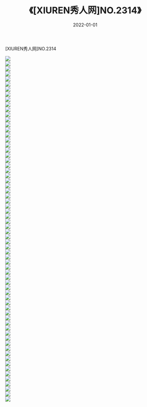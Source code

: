 ﻿---
layout: post
title:  《[XIUREN秀人网]NO.2314》
date:   2022-01-01
img: http://pic.660000.xyz/1:/秀人网/秀人网第03部分/[XIUREN秀人网]NO.2314/000.jpg
categories: [美女, 清纯, 唯美]
---

[XIUREN秀人网]NO.2314

 ![](http://pic.660000.xyz/1:/秀人网/秀人网第03部分/[XIUREN秀人网]NO.2314/001.jpg) <br>![](http://pic.660000.xyz/1:/秀人网/秀人网第03部分/[XIUREN秀人网]NO.2314/002.jpg) <br>![](http://pic.660000.xyz/1:/秀人网/秀人网第03部分/[XIUREN秀人网]NO.2314/003.jpg) <br>![](http://pic.660000.xyz/1:/秀人网/秀人网第03部分/[XIUREN秀人网]NO.2314/004.jpg) <br>![](http://pic.660000.xyz/1:/秀人网/秀人网第03部分/[XIUREN秀人网]NO.2314/005.jpg) <br>![](http://pic.660000.xyz/1:/秀人网/秀人网第03部分/[XIUREN秀人网]NO.2314/006.jpg) <br>![](http://pic.660000.xyz/1:/秀人网/秀人网第03部分/[XIUREN秀人网]NO.2314/007.jpg) <br>![](http://pic.660000.xyz/1:/秀人网/秀人网第03部分/[XIUREN秀人网]NO.2314/008.jpg) <br>![](http://pic.660000.xyz/1:/秀人网/秀人网第03部分/[XIUREN秀人网]NO.2314/009.jpg) <br>![](http://pic.660000.xyz/1:/秀人网/秀人网第03部分/[XIUREN秀人网]NO.2314/010.jpg) <br>![](http://pic.660000.xyz/1:/秀人网/秀人网第03部分/[XIUREN秀人网]NO.2314/011.jpg) <br>![](http://pic.660000.xyz/1:/秀人网/秀人网第03部分/[XIUREN秀人网]NO.2314/012.jpg) <br>![](http://pic.660000.xyz/1:/秀人网/秀人网第03部分/[XIUREN秀人网]NO.2314/013.jpg) <br>![](http://pic.660000.xyz/1:/秀人网/秀人网第03部分/[XIUREN秀人网]NO.2314/014.jpg) <br>![](http://pic.660000.xyz/1:/秀人网/秀人网第03部分/[XIUREN秀人网]NO.2314/015.jpg) <br>![](http://pic.660000.xyz/1:/秀人网/秀人网第03部分/[XIUREN秀人网]NO.2314/016.jpg) <br>![](http://pic.660000.xyz/1:/秀人网/秀人网第03部分/[XIUREN秀人网]NO.2314/017.jpg) <br>![](http://pic.660000.xyz/1:/秀人网/秀人网第03部分/[XIUREN秀人网]NO.2314/018.jpg) <br>![](http://pic.660000.xyz/1:/秀人网/秀人网第03部分/[XIUREN秀人网]NO.2314/019.jpg) <br>![](http://pic.660000.xyz/1:/秀人网/秀人网第03部分/[XIUREN秀人网]NO.2314/020.jpg) <br>![](http://pic.660000.xyz/1:/秀人网/秀人网第03部分/[XIUREN秀人网]NO.2314/021.jpg) <br>![](http://pic.660000.xyz/1:/秀人网/秀人网第03部分/[XIUREN秀人网]NO.2314/022.jpg) <br>![](http://pic.660000.xyz/1:/秀人网/秀人网第03部分/[XIUREN秀人网]NO.2314/023.jpg) <br>![](http://pic.660000.xyz/1:/秀人网/秀人网第03部分/[XIUREN秀人网]NO.2314/024.jpg) <br>![](http://pic.660000.xyz/1:/秀人网/秀人网第03部分/[XIUREN秀人网]NO.2314/025.jpg) <br>![](http://pic.660000.xyz/1:/秀人网/秀人网第03部分/[XIUREN秀人网]NO.2314/026.jpg) <br>![](http://pic.660000.xyz/1:/秀人网/秀人网第03部分/[XIUREN秀人网]NO.2314/027.jpg) <br>![](http://pic.660000.xyz/1:/秀人网/秀人网第03部分/[XIUREN秀人网]NO.2314/028.jpg) <br>![](http://pic.660000.xyz/1:/秀人网/秀人网第03部分/[XIUREN秀人网]NO.2314/029.jpg) <br>![](http://pic.660000.xyz/1:/秀人网/秀人网第03部分/[XIUREN秀人网]NO.2314/030.jpg) <br>![](http://pic.660000.xyz/1:/秀人网/秀人网第03部分/[XIUREN秀人网]NO.2314/031.jpg) <br>![](http://pic.660000.xyz/1:/秀人网/秀人网第03部分/[XIUREN秀人网]NO.2314/032.jpg) <br>![](http://pic.660000.xyz/1:/秀人网/秀人网第03部分/[XIUREN秀人网]NO.2314/033.jpg) <br>![](http://pic.660000.xyz/1:/秀人网/秀人网第03部分/[XIUREN秀人网]NO.2314/034.jpg) <br>![](http://pic.660000.xyz/1:/秀人网/秀人网第03部分/[XIUREN秀人网]NO.2314/035.jpg) <br>![](http://pic.660000.xyz/1:/秀人网/秀人网第03部分/[XIUREN秀人网]NO.2314/036.jpg) <br>![](http://pic.660000.xyz/1:/秀人网/秀人网第03部分/[XIUREN秀人网]NO.2314/037.jpg) <br>![](http://pic.660000.xyz/1:/秀人网/秀人网第03部分/[XIUREN秀人网]NO.2314/038.jpg) <br>![](http://pic.660000.xyz/1:/秀人网/秀人网第03部分/[XIUREN秀人网]NO.2314/039.jpg) <br>![](http://pic.660000.xyz/1:/秀人网/秀人网第03部分/[XIUREN秀人网]NO.2314/040.jpg) <br>![](http://pic.660000.xyz/1:/秀人网/秀人网第03部分/[XIUREN秀人网]NO.2314/041.jpg) <br>![](http://pic.660000.xyz/1:/秀人网/秀人网第03部分/[XIUREN秀人网]NO.2314/042.jpg) <br>![](http://pic.660000.xyz/1:/秀人网/秀人网第03部分/[XIUREN秀人网]NO.2314/043.jpg) <br>![](http://pic.660000.xyz/1:/秀人网/秀人网第03部分/[XIUREN秀人网]NO.2314/044.jpg) <br>![](http://pic.660000.xyz/1:/秀人网/秀人网第03部分/[XIUREN秀人网]NO.2314/045.jpg) <br>![](http://pic.660000.xyz/1:/秀人网/秀人网第03部分/[XIUREN秀人网]NO.2314/046.jpg) <br>![](http://pic.660000.xyz/1:/秀人网/秀人网第03部分/[XIUREN秀人网]NO.2314/047.jpg) <br>![](http://pic.660000.xyz/1:/秀人网/秀人网第03部分/[XIUREN秀人网]NO.2314/048.jpg) <br>![](http://pic.660000.xyz/1:/秀人网/秀人网第03部分/[XIUREN秀人网]NO.2314/049.jpg) <br>![](http://pic.660000.xyz/1:/秀人网/秀人网第03部分/[XIUREN秀人网]NO.2314/050.jpg) <br>![](http://pic.660000.xyz/1:/秀人网/秀人网第03部分/[XIUREN秀人网]NO.2314/051.jpg) <br>![](http://pic.660000.xyz/1:/秀人网/秀人网第03部分/[XIUREN秀人网]NO.2314/052.jpg) <br>![](http://pic.660000.xyz/1:/秀人网/秀人网第03部分/[XIUREN秀人网]NO.2314/053.jpg) <br>![](http://pic.660000.xyz/1:/秀人网/秀人网第03部分/[XIUREN秀人网]NO.2314/054.jpg) <br>![](http://pic.660000.xyz/1:/秀人网/秀人网第03部分/[XIUREN秀人网]NO.2314/055.jpg) <br>![](http://pic.660000.xyz/1:/秀人网/秀人网第03部分/[XIUREN秀人网]NO.2314/056.jpg) <br>![](http://pic.660000.xyz/1:/秀人网/秀人网第03部分/[XIUREN秀人网]NO.2314/057.jpg) <br>![](http://pic.660000.xyz/1:/秀人网/秀人网第03部分/[XIUREN秀人网]NO.2314/058.jpg) <br>![](http://pic.660000.xyz/1:/秀人网/秀人网第03部分/[XIUREN秀人网]NO.2314/059.jpg) <br>![](http://pic.660000.xyz/1:/秀人网/秀人网第03部分/[XIUREN秀人网]NO.2314/060.jpg) <br>![](http://pic.660000.xyz/1:/秀人网/秀人网第03部分/[XIUREN秀人网]NO.2314/061.jpg) <br>![](http://pic.660000.xyz/1:/秀人网/秀人网第03部分/[XIUREN秀人网]NO.2314/062.jpg) <br>![](http://pic.660000.xyz/1:/秀人网/秀人网第03部分/[XIUREN秀人网]NO.2314/063.jpg) <br>![](http://pic.660000.xyz/1:/秀人网/秀人网第03部分/[XIUREN秀人网]NO.2314/064.jpg) <br>![](http://pic.660000.xyz/1:/秀人网/秀人网第03部分/[XIUREN秀人网]NO.2314/065.jpg) <br>![](http://pic.660000.xyz/1:/秀人网/秀人网第03部分/[XIUREN秀人网]NO.2314/066.jpg) <br>![](http://pic.660000.xyz/1:/秀人网/秀人网第03部分/[XIUREN秀人网]NO.2314/067.jpg) <br>![](http://pic.660000.xyz/1:/秀人网/秀人网第03部分/[XIUREN秀人网]NO.2314/068.jpg) <br>